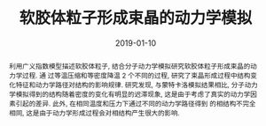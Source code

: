 ---
title: 软胶体粒子形成束晶的动力学模拟
authors:
- 马兰
- 容婧婧
- 朱有亮
- 黄以能
- 孙昭艳
date: '2019-01-10'
doi: 10.7503/cjcu20180323
publish_types: 期刊文章
publication: 高等学校化学学报
abstract: 利用广义指数模型描述软胶体粒子, 结合分子动力学模拟研究软胶体粒子形成束晶的动力学过程. 通  过等温压缩和等密度降温 2  个不同的过程, 研究了束晶形成过程中结构变化特征和动力学路径对结构的影响规律. 研究发现, 与蒙特卡洛模拟结果相比,  分子动力学模拟得到的结构随着密度的变化有明显的迟滞现象, 这是由于考虑了真实的动力学因素引起的差异. 此外,  在相同温度和压力下通过不同的动力学路径得到  的相结构不完全相同, 这是由于动力学形成过程会对相结构产生很大的影响.
url_pdf: http://www.cjcu.jlu.edu.cn/CN/10.7503/cjcu20180323
---